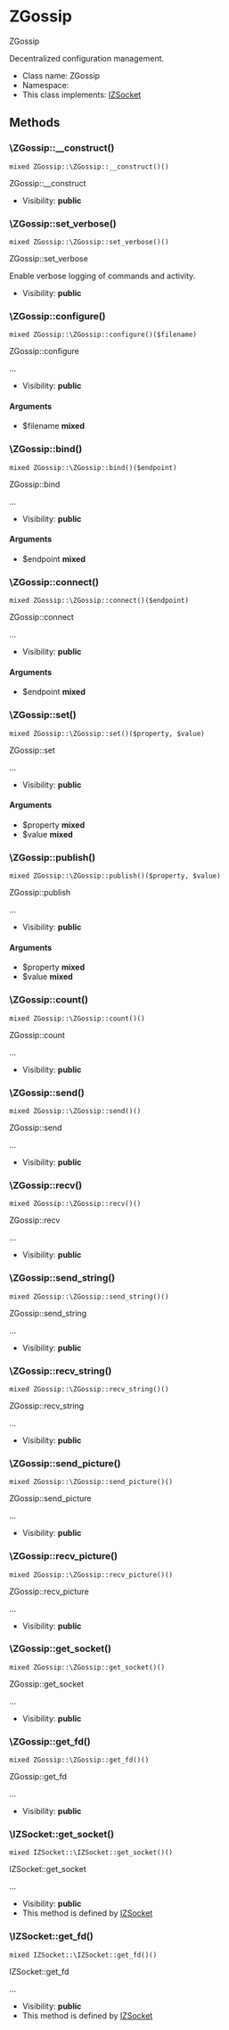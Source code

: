 ZGossip
===============

ZGossip

Decentralized configuration management.


* Class name: ZGossip
* Namespace: 
* This class implements: [IZSocket](IZSocket.md)






Methods
-------


### \ZGossip::__construct()

```
mixed ZGossip::\ZGossip::__construct()()
```

ZGossip::__construct



* Visibility: **public**



### \ZGossip::set_verbose()

```
mixed ZGossip::\ZGossip::set_verbose()()
```

ZGossip::set_verbose

Enable verbose logging of commands and activity.

* Visibility: **public**



### \ZGossip::configure()

```
mixed ZGossip::\ZGossip::configure()($filename)
```

ZGossip::configure

...

* Visibility: **public**

#### Arguments

* $filename **mixed**



### \ZGossip::bind()

```
mixed ZGossip::\ZGossip::bind()($endpoint)
```

ZGossip::bind

...

* Visibility: **public**

#### Arguments

* $endpoint **mixed**



### \ZGossip::connect()

```
mixed ZGossip::\ZGossip::connect()($endpoint)
```

ZGossip::connect

...

* Visibility: **public**

#### Arguments

* $endpoint **mixed**



### \ZGossip::set()

```
mixed ZGossip::\ZGossip::set()($property, $value)
```

ZGossip::set

...

* Visibility: **public**

#### Arguments

* $property **mixed**
* $value **mixed**



### \ZGossip::publish()

```
mixed ZGossip::\ZGossip::publish()($property, $value)
```

ZGossip::publish

...

* Visibility: **public**

#### Arguments

* $property **mixed**
* $value **mixed**



### \ZGossip::count()

```
mixed ZGossip::\ZGossip::count()()
```

ZGossip::count

...

* Visibility: **public**



### \ZGossip::send()

```
mixed ZGossip::\ZGossip::send()()
```

ZGossip::send

...

* Visibility: **public**



### \ZGossip::recv()

```
mixed ZGossip::\ZGossip::recv()()
```

ZGossip::recv

...

* Visibility: **public**



### \ZGossip::send_string()

```
mixed ZGossip::\ZGossip::send_string()()
```

ZGossip::send_string

...

* Visibility: **public**



### \ZGossip::recv_string()

```
mixed ZGossip::\ZGossip::recv_string()()
```

ZGossip::recv_string

...

* Visibility: **public**



### \ZGossip::send_picture()

```
mixed ZGossip::\ZGossip::send_picture()()
```

ZGossip::send_picture

...

* Visibility: **public**



### \ZGossip::recv_picture()

```
mixed ZGossip::\ZGossip::recv_picture()()
```

ZGossip::recv_picture

...

* Visibility: **public**



### \ZGossip::get_socket()

```
mixed ZGossip::\ZGossip::get_socket()()
```

ZGossip::get_socket

...

* Visibility: **public**



### \ZGossip::get_fd()

```
mixed ZGossip::\ZGossip::get_fd()()
```

ZGossip::get_fd

...

* Visibility: **public**



### \IZSocket::get_socket()

```
mixed IZSocket::\IZSocket::get_socket()()
```

IZSocket::get_socket

...

* Visibility: **public**
* This method is defined by [IZSocket](IZSocket.md)



### \IZSocket::get_fd()

```
mixed IZSocket::\IZSocket::get_fd()()
```

IZSocket::get_fd

...

* Visibility: **public**
* This method is defined by [IZSocket](IZSocket.md)


